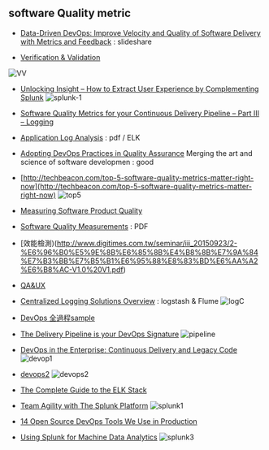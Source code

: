 ## software Quality metric

- [Data-Driven DevOps: Improve Velocity and Quality of Software Delivery with Metrics and Feedback](http://www.slideshare.net/Splunk/datadriven-devops-improve-velocity-and-quality-of-software-delivery-with-metrics-and-feedback) : slideshare

- [Verification & Validation](http://integramicroservices.com/services/testing.php)

![VV](http://integramicroservices.com/files/img_prime_testing_final.jpg)

- [Unlocking Insight – How to Extract User Experience by Complementing Splunk](http://apmblog.dynatrace.com/2014/07/17/extract-user-experience-complementing-splunk/)
![splunk-1](http://apmblog.dynatrace.com/wp-content/uploads/2014/07/9-insights-transacations-timeline-600x313.png)

- [Software Quality Metrics for your Continuous Delivery Pipeline – Part III – Logging](http://apmblog.dynatrace.com/2014/06/17/software-quality-metrics-for-your-continuous-delivery-pipeline-part-iii-logging/)


- [Application Log Analysis](ihttp://is.muni.cz/th/374567/fi_m/thesis_murinova.pdf) : pdf / ELK


- [ Adopting DevOps Practices in Quality Assurance](http://queue.acm.org/detail.cfm?id=2540984) Merging the art and science of software developmen : good

- [http://techbeacon.com/top-5-software-quality-metrics-matter-right-now](http://techbeacon.com/top-5-software-quality-metrics-matter-right-now)
![top5](http://techbeacon.com/sites/default/files/styles/article_hero_image__2x/public/top-5-software-quality-metrics-testing-todd-decapua.jpg?itok=bEcditTq)

- [Measuring Software Product Quality](http://asq.org/pub/sqp/past/vol5_issue1/van.html)

- [Software Quality Measurements](http://www.cs.toronto.edu/~yijun/ece450h/handouts/lecture6x4.pdf) : PDF

- [效能檢測)(http://www.digitimes.com.tw/seminar/iii_20150923/2-%E6%96%B0%E5%9E%8B%E6%85%8B%E4%B8%8B%E7%9A%84%E7%B3%BB%E7%B5%B1%E6%95%88%E8%83%BD%E6%AA%A2%E6%B8%AC-V1.0%20V1.pdf)

- [QA&UX](https://www.nngroup.com/articles/quality-assurance-ux/)

- [Centralized Logging Solutions Overview](http://elekslabs.com/2014/05/centralized-logging-solutions-overview.html) : logstash & Flume
![logC](http://elekslabs.com/wp-content/uploads/2014/05/ELEKSlabs_Centralized_Logging_Solutions_small.jpg)

- [DevOps 全過程sample](http://blog.amowu.com/2015/04/devops-continuous-integration-delivery-docker-circleci-aws-beanstalk.html)

- [The Delivery Pipeline is your DevOps Signature](http://devops.com/2014/07/08/delivery-pipeline-devops-signature/)
![pipeline](http://3ovyg21t17l11k49tk1oma21.wpengine.netdna-cdn.com/wp-content/uploads/2014/07/deliverypipeline-small.jpg)

- [DevOps in the Enterprise: Continuous Delivery and Legacy Code](https://www.rallydev.com/blog/engineering/devops-enterprise-continuous-delivery-and-legacy-code)
![devop1](https://www.rallydev.com/blog/sites/rallydev.com.blog/files/DevOpsPipeGood.png)

- [devops2](http://www.slideshare.net/Urbancode/enterprise-devops-scaling-build-deploy-test-release)
![devops2](http://image.slidesharecdn.com/enterprisedevops-110802161551-phpapp02/95/enterprise-devops-scaling-build-deploy-test-release-20-728.jpg?cb=1312302157)


- [The Complete Guide to the ELK Stack](http://logz.io/learn/complete-guide-elk-stack/)

- [Team Agility with The Splunk Platform](http://blogs.splunk.com/2016/06/07/team-agility-with-the-splunk-platform/)
![splunk1](http://blogs.splunk.com/wp-content/uploads/2016/05/1.png)

- [14 Open Source DevOps Tools We Use in Production](http://logz.io/blog/devops-tools/)

- [Using Splunk for Machine Data Analytics](https://dzone.com/articles/using-splunk-machine-data)
![splunk3](https://practicalanalytics.files.wordpress.com/2012/03/splunk.jpg?w=819&h=4530)


